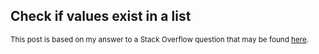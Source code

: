 ## Check if values exist in a list

<sup>This post is based on my answer to a Stack Overflow question that may be found [here](https://stackoverflow.com/a/77021171/19123103).</sup>

